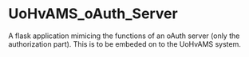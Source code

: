 # UoHvAMS_oAuth_Server
A flask application mimicing the functions of an oAuth server (only the authorization part). This is to be embeded on to the UoHvAMS system.
